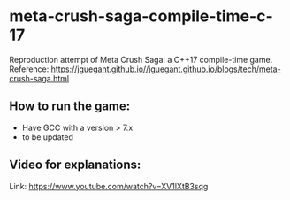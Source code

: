 # meta-crush-saga-compile-time-c-17
Reproduction attempt of Meta Crush Saga: a C++17 compile-time game. Reference: https://jguegant.github.io//jguegant.github.io/blogs/tech/meta-crush-saga.html

## How to run the game:

+ Have GCC with a version > 7.x
+ to be updated


## Video for explanations: 

Link: https://www.youtube.com/watch?v=XV1lXtB3sqg
